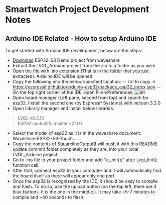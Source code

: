 # Smartwatch Project Development Notes
## Arduino IDE Related - How to setup Arduino IDE
To get started with Arduino IDE development, below are the steps:
  - [Download](https://files.waveshare.com/wiki/ESP32-S3-Touch-LCD-1.46/ESP32-S3-Touch-LCD-1.46-Demo.zip) ESP32-S3 Demo project from waveshare
  - Extract the LVGL_Arduino project from the zip to a folder as you wish
  - Open the file with .ino extension (That is in the folder that you just extracted). Arduino IDE will be opened.
  - Copy the following into the below specified location:
    -- Url to copy -> https://espressif.github.io/arduino-esp32/package_esp32_index.json
    -- On the top right corner of the IDE, open File->Preferences: ![alt](https://docs.espressif.com/projects/arduino-esp32/en/latest/_images/install_guide_preferences.png)
  - Open board manager (Left pane, second from top) and search for esp32. Install the second one (by Espressif Systems) with version 3.2.0
  -  Open Library manager and install below libraries:
> LVGL v8.3.10<br>
> ESP32-audioI2S-master v2.0.0
- Select the model of esp32 as it is in the waveshare document: Waveshare ESP32-S3-Touch.....
- Copy the contents of SquarelineOutput(I will push it with this README update commit) folder completely as they are, into your local LVGL_Arduino project
- Go to .ino file in your project folder and add "ui_init();" after Lvgl_Init(); function call.
- After that, connect esp32 to your computer and it will automatically find the board itself as there will appear only one port.
- Once the esp32 is recognized by the IDE, it should be okay to compile and flash. To do so, use the upload button (on the top left, there are 3 blue buttons. It is the one in the middle.). It may take ~5-7 minutes to compile and ~40 seconds to flash.

